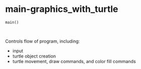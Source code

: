 # main-graphics_with_turtle

`main()`

<br>

Controls flow of program, including:
- input
- turtle object creation
- turtle movement, draw commands, and color fill commands
